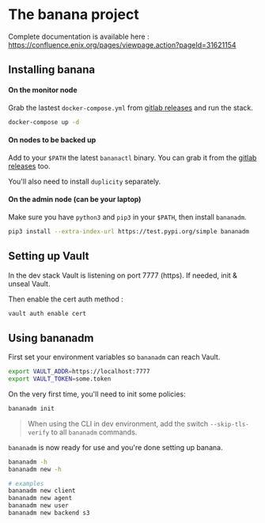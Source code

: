 # The banana project

Complete documentation is available here :
https://confluence.enix.org/pages/viewpage.action?pageId=31621154

## Installing banana

#### On the monitor node

Grab the lastest `docker-compose.yml` from [gitlab releases](https://gitlab.enix.io/products/banana/releases) and run the stack.

```bash
docker-compose up -d
```

#### On nodes to be backed up

Add to your `$PATH` the latest `bananactl` binary. You can grab it from the [gitlab releases](https://gitlab.enix.io/products/banana/releases) too.

You'll also need to install `duplicity` separately.

#### On the admin node (can be your laptop)

Make sure you have `python3` and `pip3` in your `$PATH`, then install `bananadm`.

```bash
pip3 install --extra-index-url https://test.pypi.org/simple bananadm
```

## Setting up Vault

In the dev stack Vault is listening on port 7777 (https). If needed, init & unseal Vault.

Then enable the cert auth method :

```bash
vault auth enable cert
```

## Using bananadm

First set your environment variables so `bananadm` can reach Vault.

```bash
export VAULT_ADDR=https://localhost:7777
export VAULT_TOKEN=some.token
```

On the very first time, you'll need to init some policies:

```bash
bananadm init
```

> When using the CLI in dev environment, add the switch `--skip-tls-verify` to all `bananadm` commands.

`bananadm` is now ready for use and you're done setting up banana.

```bash
bananadm -h
bananadm new -h

# examples
bananadm new client
bananadm new agent
bananadm new user
bananadm new backend s3
```

